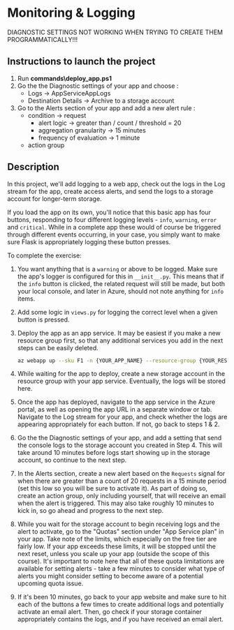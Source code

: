 # Monitoring & Logging

DIAGNOSTIC SETTINGS NOT WORKING WHEN TRYING TO CREATE THEM PROGRAMMATICALLY!!!

## Instructions to launch the project

1. Run **commands\deploy_app.ps1**
2. Go the the Diagnostic settings of your app and choose :
    - Logs -> AppServiceAppLogs
    - Destination Details -> Archive to a storage account
3. Go to the Alerts section of your app and add a new alert rule :
    - condition -> request
        - alert logic -> greater than / count / threshold = 20
        - aggregation granularity -> 15 minutes
        - frequency of evaluation -> 1 minute
    - action group


## Description
In this project, we'll add logging to a web app, check out the logs in the Log stream for the
app, create access alerts, and send the logs to a storage account for longer-term storage.

If you load the app on its own, you'll notice that this basic app has four buttons, responding
to four different logging levels - `info`, `warning`, `error` and `critical`. While in a complete
app these would of course be triggered through different events occurring, in your case, you
simply want to make sure Flask is appropriately logging these button presses.

To complete the exercise:
1. You want anything that is a `warning` or above to be logged. Make sure the app's logger is configured for this in `__init__.py`. This means that if the `info` button is clicked, the related request will still be made, but both your local console, and later in Azure, should not note anything for `info` items.
2. Add some logic in `views.py` for logging the correct level when a given button is pressed.
3. Deploy the app as an app service. It may be easiest if you make a new resource group first, so that any additional services you add in the next steps can be easily deleted.
    
    ```bash
    az webapp up --sku F1 -n {YOUR_APP_NAME} --resource-group {YOUR_RESOURCE_GROUP} --location westus2
    ```

4. While waiting for the app to deploy, create a new storage account in the resource group with your app service. Eventually, the logs will be stored here.
5. Once the app has deployed, navigate to the app service in the Azure portal, as well as opening the app URL in a separate window or tab. Navigate to the Log stream for your app, and check whether the logs are appearing appropriately for each button. If not, go back to steps 1 & 2.
6. Go the the Diagnostic settings of your app, and add a setting that send the console logs to the storage account you created in Step 4. This will take around 10 minutes before logs start showing up in the storage account, so continue to the next step.
7. In the Alerts section, create a new alert based on the `Requests` signal for when there are greater than a count of 20 requests in a 15 minute period (set this low so you will be sure to activate it). As part of doing so, create an action group, only including yourself, that will receive an email when the alert is triggered. This may also take roughly 10 minutes to kick in, so go ahead and progress to the next step.
8. While you wait for the storage account to begin receiving logs and the alert to activate, go to the "Quotas" section under "App Service plan" in your app. Take note of the limits, which especially on the free tier are fairly low. If your app exceeds these limits, it will be stopped until the next reset, unless you scale up your app (outside the scope of this course). It's important to note here that all of these quota limitations are available for setting alerts - take a few minutes to consider what type of alerts you might consider setting to become aware of a potential upcoming quota issue.
9. If it's been 10 minutes, go back to your app website and make sure to hit each of the buttons a few times to create additional logs and potentially activate an email alert. Then, go check if your storage container appropriately contains the logs, and if you have received an email alert.
